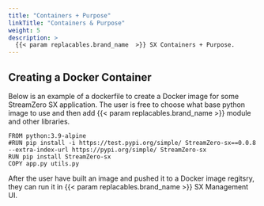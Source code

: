 ```yaml
---
title: "Containers + Purpose"
linkTitle: "Containers & Purpose"
weight: 5
description: >
  {{< param replacables.brand_name  >}} SX Containers + Purpose.
---
```


## Creating a Docker Container

Below is an example of a dockerfile to create a Docker image for some StreamZero SX application. The user is free to choose what base python image
to use and then add {{< param replacables.brand_name  >}} module and other libraries.

```
FROM python:3.9-alpine
#RUN pip install -i https://test.pypi.org/simple/ StreamZero-sx==0.0.8 --extra-index-url https://pypi.org/simple/ StreamZero-sx
RUN pip install StreamZero-sx
COPY app.py utils.py
```

After the user have built an image and pushed it to a Docker image regitsry, they can run it in {{< param replacables.brand_name  >}} SX Management UI.
